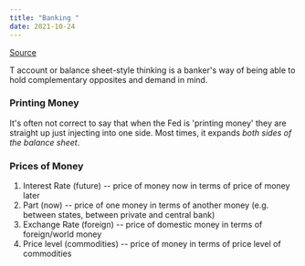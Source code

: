 ```yaml
---
title: "Banking "
date: 2021-10-24
---
```


[Source](https://kernel.community/en/learn/module-2/banking)

T account or balance sheet-style thinking is a banker's way of being able to hold complementary opposites and demand in mind.

### Printing Money
It's often not correct to say that when the Fed is 'printing money' they are straight up just injecting into one side. Most times, it expands *both sides of the balance sheet*.

### Prices of Money
1. Interest Rate (future) -- price of money now in terms of price of money later
2. Part (now) -- price of one money in terms of another money (e.g. between states, between private and central bank)
3. Exchange Rate (foreign) -- price of domestic money in terms of foreign/world money
4. Price level (commodities) -- price of money in terms of price level of commodities